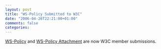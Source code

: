 ```yaml
---
layout: post
title: "WS-Policy Submitted to W3C"
date: "2006-04-26T22:21:00+01:00"
comments: false
categories: 
---
```


<p><a href="http://www.w3.org/Submission/WS-Policy/" title="WS-Policy">WS-Policy</a> and <a href="http://www.w3.org/Submission/WS-PolicyAttachment/" title="WS-Policy Attachment">WS-Policy Attachment</a> are now W3C member submissions.</p>


